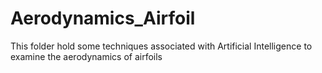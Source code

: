 # Aerodynamics_Airfoil
This folder hold some techniques associated with Artificial Intelligence to examine the aerodynamics of airfoils 

